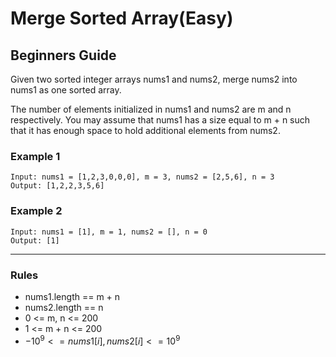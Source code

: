 # Merge Sorted Array(Easy)

## Beginners Guide

Given two sorted integer arrays nums1 and nums2, merge nums2 into nums1 as one sorted array.

The number of elements initialized in nums1 and nums2 are m and n respectively. You may assume that nums1 has a size equal to m + n such that it has enough space to hold additional elements from nums2.

### Example 1

```go=
Input: nums1 = [1,2,3,0,0,0], m = 3, nums2 = [2,5,6], n = 3
Output: [1,2,2,3,5,6]
```

### Example 2

```go=
Input: nums1 = [1], m = 1, nums2 = [], n = 0
Output: [1]
```

---

### Rules

* nums1.length == m + n
* nums2.length == n
* 0 <= m, n <= 200
* 1 <= m + n <= 200
* $-10^9 <= nums1[i], nums2[i] <= 10^9$

